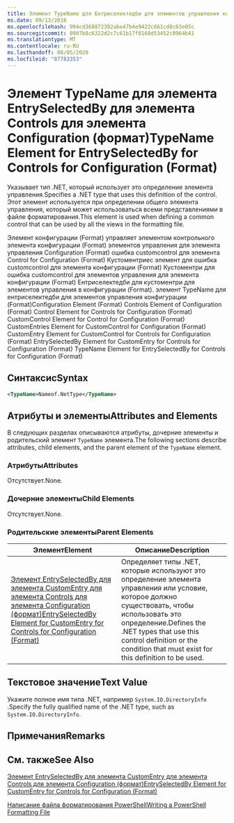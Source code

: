 ```yaml
---
title: Элемент TypeName для Ентриселектедби для элементов управления конфигурации (Format) | Документация Майкрософт
ms.date: 09/13/2016
ms.openlocfilehash: 994cd368872392abe47b4e9422c661cd8c03e05c
ms.sourcegitcommit: 0907b8c6322d2c7c61b17f8168d53452c8964b41
ms.translationtype: MT
ms.contentlocale: ru-RU
ms.lasthandoff: 08/05/2020
ms.locfileid: "87783353"
---
```

# <a name="typename-element-for-entryselectedby-for-controls-for-configuration-format"></a><span data-ttu-id="41197-102">Элемент TypeName для элемента EntrySelectedBy для элемента Controls для элемента Configuration (формат)</span><span class="sxs-lookup"><span data-stu-id="41197-102">TypeName Element for EntrySelectedBy for Controls for Configuration (Format)</span></span>

<span data-ttu-id="41197-103">Указывает тип .NET, который использует это определение элемента управления.</span><span class="sxs-lookup"><span data-stu-id="41197-103">Specifies a .NET type that uses this definition of the control.</span></span> <span data-ttu-id="41197-104">Этот элемент используется при определении общего элемента управления, который может использоваться всеми представлениями в файле форматирования.</span><span class="sxs-lookup"><span data-stu-id="41197-104">This element is used when defining a common control that can be used by all the views in the formatting file.</span></span>

<span data-ttu-id="41197-105">Элемент конфигурации (Format) управляет элементом контрольного элемента конфигурации (Format) элементов управления для элемента управления Configuration (Format) ошибка customcontrol для элемента Control for Configuration (Format) Кустоментриес элемент для ошибка customcontrol для элемента конфигурации (Format) Кустоментри для ошибка customcontrol для элементов управления для элемента конфигурации (Format) Ентриселектедби для кустоментри для элементов управления в конфигурации (Format). элемент TypeName для ентриселектедби для элементов управления конфигурации (Format)</span><span class="sxs-lookup"><span data-stu-id="41197-105">Configuration Element (Format) Controls Element of Configuration (Format) Control Element for Controls for Configuration (Format) CustomControl Element for Control for Configuration (Format) CustomEntries Element for CustomControl for Configuration (Format) CustomEntry Element for CustomControl for Controls for Configuration (Format) EntrySelectedBy Element for CustomEntry for Controls for Configuration (Format) TypeName Element for EntrySelectedBy for Controls for Configuration (Format)</span></span>

## <a name="syntax"></a><span data-ttu-id="41197-106">Синтаксис</span><span class="sxs-lookup"><span data-stu-id="41197-106">Syntax</span></span>

```xml
<TypeName>Nameof.NetType</TypeName>

```

## <a name="attributes-and-elements"></a><span data-ttu-id="41197-107">Атрибуты и элементы</span><span class="sxs-lookup"><span data-stu-id="41197-107">Attributes and Elements</span></span>

<span data-ttu-id="41197-108">В следующих разделах описываются атрибуты, дочерние элементы и родительский элемент `TypeName` элемента.</span><span class="sxs-lookup"><span data-stu-id="41197-108">The following sections describe attributes, child elements, and the parent element of the `TypeName` element.</span></span>

### <a name="attributes"></a><span data-ttu-id="41197-109">Атрибуты</span><span class="sxs-lookup"><span data-stu-id="41197-109">Attributes</span></span>

<span data-ttu-id="41197-110">Отсутствует.</span><span class="sxs-lookup"><span data-stu-id="41197-110">None.</span></span>

### <a name="child-elements"></a><span data-ttu-id="41197-111">Дочерние элементы</span><span class="sxs-lookup"><span data-stu-id="41197-111">Child Elements</span></span>

<span data-ttu-id="41197-112">Отсутствует.</span><span class="sxs-lookup"><span data-stu-id="41197-112">None.</span></span>

### <a name="parent-elements"></a><span data-ttu-id="41197-113">Родительские элементы</span><span class="sxs-lookup"><span data-stu-id="41197-113">Parent Elements</span></span>

|<span data-ttu-id="41197-114">Элемент</span><span class="sxs-lookup"><span data-stu-id="41197-114">Element</span></span>|<span data-ttu-id="41197-115">Описание</span><span class="sxs-lookup"><span data-stu-id="41197-115">Description</span></span>|
|-------------|-----------------|
|[<span data-ttu-id="41197-116">Элемент EntrySelectedBy для элемента CustomEntry для элемента Controls для элемента Configuration (формат)</span><span class="sxs-lookup"><span data-stu-id="41197-116">EntrySelectedBy Element for CustomEntry for Controls for Configuration (Format)</span></span>](./entryselectedby-element-for-customentry-for-controls-for-configuration-format.md)|<span data-ttu-id="41197-117">Определяет типы .NET, которые используют это определение элемента управления или условие, которое должно существовать, чтобы использовать это определение.</span><span class="sxs-lookup"><span data-stu-id="41197-117">Defines the .NET types that use this control definition or the condition that must exist for this definition to be used.</span></span>|

## <a name="text-value"></a><span data-ttu-id="41197-118">Текстовое значение</span><span class="sxs-lookup"><span data-stu-id="41197-118">Text Value</span></span>

<span data-ttu-id="41197-119">Укажите полное имя типа .NET, например `System.IO.DirectoryInfo` .</span><span class="sxs-lookup"><span data-stu-id="41197-119">Specify the fully qualified name of the .NET type, such as `System.IO.DirectoryInfo`.</span></span>

## <a name="remarks"></a><span data-ttu-id="41197-120">Примечания</span><span class="sxs-lookup"><span data-stu-id="41197-120">Remarks</span></span>

## <a name="see-also"></a><span data-ttu-id="41197-121">См. также</span><span class="sxs-lookup"><span data-stu-id="41197-121">See Also</span></span>

[<span data-ttu-id="41197-122">Элемент EntrySelectedBy для элемента CustomEntry для элемента Controls для элемента Configuration (формат)</span><span class="sxs-lookup"><span data-stu-id="41197-122">EntrySelectedBy Element for CustomEntry for Controls for Configuration (Format)</span></span>](./entryselectedby-element-for-customentry-for-controls-for-configuration-format.md)

[<span data-ttu-id="41197-123">Написание файла форматирования PowerShell</span><span class="sxs-lookup"><span data-stu-id="41197-123">Writing a PowerShell Formatting File</span></span>](./writing-a-powershell-formatting-file.md)
